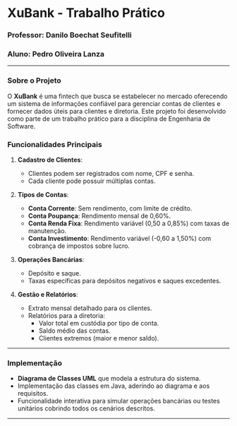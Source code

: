 # XuBank - Trabalho Prático

### Professor: Danilo Boechat Seufitelli
### Aluno: Pedro Oliveira Lanza

---

### Sobre o Projeto

O **XuBank** é uma fintech que busca se estabelecer no mercado oferecendo um sistema de informações confiável para gerenciar contas de clientes e fornecer dados úteis para clientes e diretoria. Este projeto foi desenvolvido como parte de um trabalho prático para a disciplina de Engenharia de Software.

### Funcionalidades Principais

1. **Cadastro de Clientes**:
   - Clientes podem ser registrados com nome, CPF e senha.
   - Cada cliente pode possuir múltiplas contas.

2. **Tipos de Contas**:
   - **Conta Corrente**: Sem rendimento, com limite de crédito.
   - **Conta Poupança**: Rendimento mensal de 0,60%.
   - **Conta Renda Fixa**: Rendimento variável (0,50 a 0,85%) com taxas de manutenção.
   - **Conta Investimento**: Rendimento variável (-0,60 a 1,50%) com cobrança de impostos sobre lucro.

3. **Operações Bancárias**:
   - Depósito e saque.
   - Taxas específicas para depósitos negativos e saques excedentes.

4. **Gestão e Relatórios**:
   - Extrato mensal detalhado para os clientes.
   - Relatórios para a diretoria:
     - Valor total em custódia por tipo de conta.
     - Saldo médio das contas.
     - Clientes extremos (maior e menor saldo).

---

### Implementação

- **Diagrama de Classes UML** que modela a estrutura do sistema.
- Implementação das classes em Java, aderindo ao diagrama e aos requisitos.
- Funcionalidade interativa para simular operações bancárias ou testes unitários cobrindo todos os cenários descritos.

---
